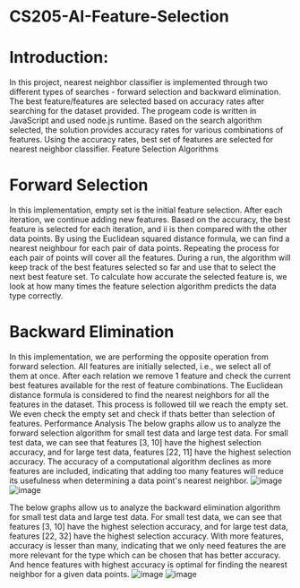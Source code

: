 # CS205-AI-Feature-Selection


# Introduction:

In this project, nearest neighbor classifier is implemented through two different types of
searches - forward selection and backward elimination. The best feature/features are selected
based on accuracy rates after searching for the dataset provided.
The progeam code is written in JavaScript and used node.js runtime. Based on the search
algorithm selected, the solution provides accuracy rates for various combinations of features.
Using the accuracy rates, best set of features are selected for nearest neighbor classifier.
Feature Selection Algorithms
# Forward Selection
In this implementation, empty set is the initial feature selection. After each iteration, we continue
adding new features. Based on the accuracy, the best feature is selected for each iteration, and
ii is then compared with the other data points. By using the Euclidean squared distance formula,
we can find a nearest neighbour for each pair of data points. Repeating the process for each
pair of points will cover all the features. During a run, the algorithm will keep track of the best
features selected so far and use that to select the next best feature set. To calculate how
accurate the selected feature is, we look at how many times the feature selection algorithm
predicts the data type correctly.
# Backward Elimination
In this implementation, we are performing the opposite operation from forward selection. All
features are initially selected, i.e., we select all of them at once. After each relation we remove 1
feature and check the current best features available for the rest of feature combinations. The
Euclidean distance formula is considered to find the nearest neighbors for all the features in the
dataset. This process is followed till we reach the empty set. We even check the empty set and
check if thats better than selection of features.
Performance Analysis
The below graphs allow us to analyze the forward selection algorithm for small test data and
large test data. For small test data, we can see that features [3, 10] have the highest selection
accuracy, and for large test data, features [22, 11] have the highest selection accuracy. The
accuracy of a computational algorithm declines as more features are included, indicating that
adding too many features will reduce its usefulness when determining a data point's nearest
neighbor.
![image](https://user-images.githubusercontent.com/97561730/182485727-6d740c50-1093-4649-9840-d802e34341cd.png)
![image](https://user-images.githubusercontent.com/97561730/182485742-4c62c8ee-5c9e-4708-832a-f231f8661bd8.png)

The below graphs allow us to analyze the backward elimination algorithm for small test data and
large test data. For small test data, we can see that features [3, 10] have the highest selection
accuracy, and for large test data, features [22, 32] have the highest selection accuracy. With
more features, accuracy is lesser than many, indicating that we only need features the are more
relevant for the type which can be chosen that has better accuracy. And hence features with
highest accuracy is optimal for finding the nearest neighbor for a given data points.
![image](https://user-images.githubusercontent.com/97561730/182485657-ed49c5d5-c8c3-4806-98f9-72ca6d52ecbd.png)
![image](https://user-images.githubusercontent.com/97561730/182485668-8ff5aaca-86b4-49e7-b055-1917b9c544f4.png)

